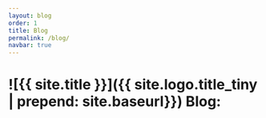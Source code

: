 ```yaml
---
layout: blog
order: 1
title: Blog
permalink: /blog/
navbar: true
---
```

# ![{{ site.title }}]({{ site.logo.title_tiny | prepend: site.baseurl}}) Blog:

